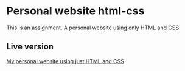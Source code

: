 # Personal website html-css
 This is an assignment. A personal website using only HTML and CSS
## Live version
[My personal website using just HTML and CSS](https://hypothermal-mixture.000webhostapp.com/index.html) 
